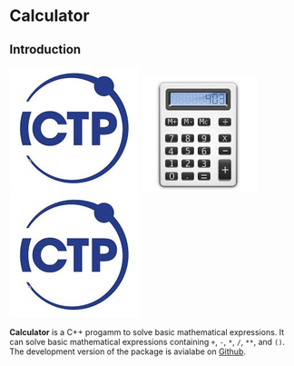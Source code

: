 # Calculator
## Introduction

![ICTP Logo](LogoICTP.jpeg "ICTP") ![Calculator](Calculator1.jpeg "Calculator") ![ICTP Logo](LogoICTP.jpeg "ICTP")



**Calculator** is a C++ progamm to solve basic mathematical expressions. It can solve  basic mathematical expressions containing `+`, `-`, `*`, `/`, `**`, and `()`. The development version of the package is avialabe on [Github](https://github.com/MYaseen208/Calculator).
